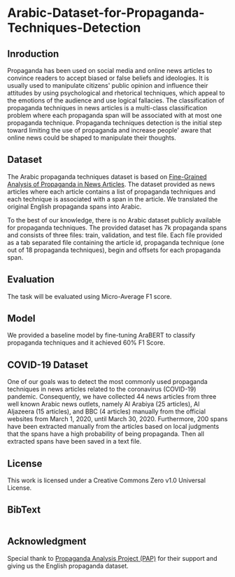 # Arabic-Dataset-for-Propaganda-Techniques-Detection

## Inroduction 
Propaganda has been used on social media and online news articles to convince readers to accept biased or false beliefs and ideologies. It is usually used to manipulate citizens' public opinion and influence their attitudes by using psychological and rhetorical techniques, which appeal to the emotions of the audience and use logical fallacies. The classification of propaganda techniques in news articles is a multi-class classification problem where each propaganda span will be associated with at most one propaganda technique. Propaganda techniques detection is the initial step toward limiting the use of propaganda and increase people' aware that online news could be shaped to manipulate their thoughts.

## Dataset
The Arabic propaganda techniques dataset is based on [Fine-Grained Analysis of Propaganda in News Articles](https://propaganda.qcri.org/fine-grained-propaganda-emnlp.html). The dataset provided as news articles where each article contains a list of propaganda techniques and each technique is associated with a span in the article. We translated the original English propaganda spans into Arabic. <br>

To the best of our knowledge, there is no Arabic dataset publicly available for propaganda techniques. The provided dataset has 7k propaganda spans and consists of three files: train, validation, and test file. Each file provided as a tab separated file containing the article id, propaganda technique (one out of 18 propaganda techniques), begin and offsets for each propaganda span.<br> 

## Evaluation 
The task will be evaluated using Micro-Average F1 score.

## Model
We provided a baseline model by fine-tuning AraBERT to classify propaganda techniques and it achieved 60% F1 Score.


## COVID-19 Dataset
One of our goals was to detect the most commonly used propaganda techniques in news articles related to the coronavirus (COVID-19) pandemic. Consequently, we have collected 44 news articles from three well known Arabic news outlets, namely Al Arabiya (25 articles), Al Aljazeera  (15 articles), and BBC (4 articles) manually from the official websites from March 1, 2020, until March 30, 2020. Furthermore, 200 spans have been extracted manually from the articles based on local judgments that the spans have a high probability of being propaganda. Then all extracted spans have been saved in a text file.

## License
This work is licensed under a Creative Commons Zero v1.0 Universal License.


## BibText
```

```


## Acknowledgment
Special thank to [Propaganda Analysis Project (PAP)](https://propaganda.qcri.org/fine-grained-propaganda-emnlp.html) for their support and giving us the English propaganda dataset. 
